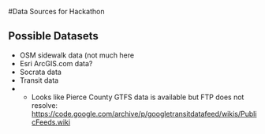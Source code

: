 #Data Sources for Hackathon

## Possible Datasets
- OSM sidewalk data (not much here
- Esri ArcGIS.com data?
- Socrata data
- Transit data
- * Looks like Pierce County GTFS data is available but FTP does not resolve: https://code.google.com/archive/p/googletransitdatafeed/wikis/PublicFeeds.wiki

